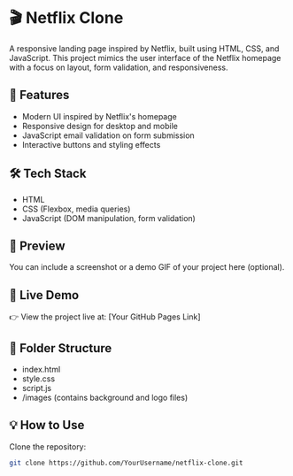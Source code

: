 # 🎬 Netflix Clone

A responsive landing page inspired by Netflix, built using HTML, CSS, and JavaScript. This project mimics the user interface of the Netflix homepage with a focus on layout, form validation, and responsiveness.

## 🌟 Features

- Modern UI inspired by Netflix's homepage
- Responsive design for desktop and mobile
- JavaScript email validation on form submission
- Interactive buttons and styling effects

## 🛠️ Tech Stack

- HTML
- CSS (Flexbox, media queries)
- JavaScript (DOM manipulation, form validation)

## 📸 Preview

You can include a screenshot or a demo GIF of your project here (optional).

## 🚀 Live Demo

👉 View the project live at: [Your GitHub Pages Link]

## 📁 Folder Structure

- index.html
- style.css
- script.js
- /images (contains background and logo files)

## 💡 How to Use

Clone the repository:

```bash
git clone https://github.com/YourUsername/netflix-clone.git
